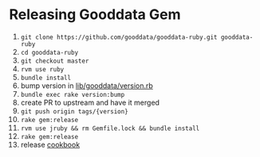 # Releasing Gooddata Gem

1. `git clone https://github.com/gooddata/gooddata-ruby.git gooddata-ruby`
1. `cd gooddata-ruby`
1. `git checkout master`
1. `rvm use ruby`
1. `bundle install`
1. bump version in [lib/gooddata/version.rb](lib/gooddata/version.rb)
1. `bundle exec rake version:bump`
1. create PR to upstream and have it merged
1. `git push origin tags/{version}`
1. `rake gem:release`
1. `rvm use jruby && rm Gemfile.lock && bundle install`
1. `rake gem:release`
1. release [cookbook](https://github.com/gooddata/gooddata-ruby-examples)
